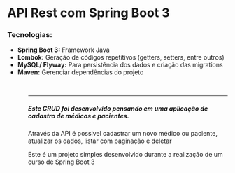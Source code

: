 # API Rest com Spring Boot 3

### Tecnologias:
<ul>
  <li>
    <b>Spring Boot 3:</b> Framework Java
   </li>
  <li>
    <b>Lombok:</b> Geração de códigos repetitivos (getters, setters, entre outros)
   </li>
  <li>
    <b>MySQL/ Flyway:</b> Para persistência dos dados e criação das migrations
   </li>
  <li>
    <b>Maven:</b> Gerenciar dependências do projeto
   </li>
<ul>

<br>

-------------------------------------------------------------------------
<div>
  <h5>Este CRUD foi desenvolvido pensando em uma aplicação de cadastro de médicos e pacientes.</h5>
  <p>Através da API é possivel cadastrar um novo médico ou paciente, atualizar os dados, listar com paginação e deletar</p>
  <p>Este é um projeto simples desenvolvido durante a realização de um curso de Spring Boot 3</p>
</div>
